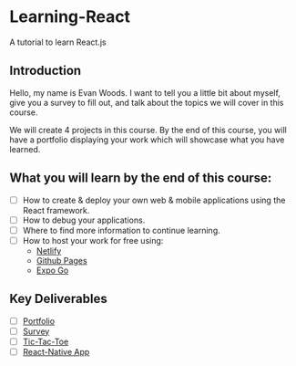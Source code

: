 # Learning-React
A tutorial to learn React.js

## Introduction
Hello, my name is Evan Woods. I want to tell you a little bit about myself, give you a survey to fill out, and talk about the topics we will cover in this course. 

We will create 4 projects in this course. By the end of this course, you will have a portfolio displaying your work which will showcase what you have learned. 

## What you will learn by the end of this course:
- [ ] How to create & deploy your own web & mobile applications using the React framework.
- [ ] How to debug your applications. 
- [ ] Where to find more information to continue learning.
- [ ] How to host your work for free using:
   - [Netlify](https://www.netlify.com/)
   - [Github Pages](https://pages.github.com/)
   - [Expo Go](https://expo.dev/client)

## Key Deliverables
 - [ ] [Portfolio](https://github.com/efwoods/Learning-React-Portfolio)
 - [ ] [Survey](https://github.com/efwoods/Learning-React-Survey)
 - [ ] [Tic-Tac-Toe](https://github.com/efwoods/Tic-Tac-Toe)
 - [ ] [React-Native App](https://github.com/efwoods/react-native-mobile-app)
